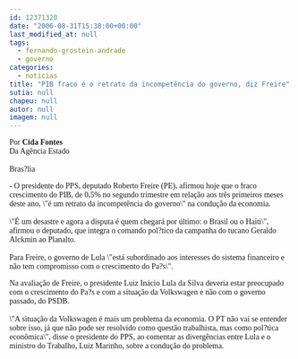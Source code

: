 ```yaml
---
id: 12371320
date: "2006-08-31T15:38:00+00:00"
last_modified_at: null
tags:
  - fernando-grostein-andrade
  - governo
categories:
  - noticias
title: "PIB fraco é o retrato da incompetência do governo, diz Freire"
sutia: null
chapeu: null
autor: null
imagem: null
---
```

<p><P><FONT face=Verdana>Por <STRONG>Cida Fontes</STRONG><BR>Da Agência Estado<BR><BR>Bras?lia</p>
<p> - O presidente do PPS, deputado Roberto Freire (PE), afirmou hoje que o fraco crescimento do PIB, de 0,5% no segundo trimestre em relação aos três primeiros meses deste ano, \"é um retrato da incompetência do governo\" na condução da economia. <BR><BR>\"É um desastre e agora a disputa é quem chegará por último: o Brasil ou o Haiti\", afirmou o deputado, que integra o comando pol?tico da campanha do tucano Geraldo Alckmin ao Planalto. <BR><BR>Para Freire, o governo de Lula \"está subordinado aos interesses do sistema financeiro e não tem compromisso com o crescimento do Pa?s\".</FONT></P></p>
<p><P><FONT face=Verdana>Na avaliação de Freire, o presidente Luiz Inácio Lula da Silva deveria estar preocupado com o crescimento do Pa?s e com a situação da Volkswagen e não com o governo passado, do PSDB. <BR><BR>\"A situação da Volkswagen é mais um problema da economia. O PT não vai se entender sobre isso, já que não pode ser resolvido como questão trabalhista, mas como pol?tica econômica\", disse o presidente do PPS, ao comentar as divergências entre Lula e o ministro do Trabalho, Luiz Marinho, sobre a condução do problema.</FONT></P> </p>
